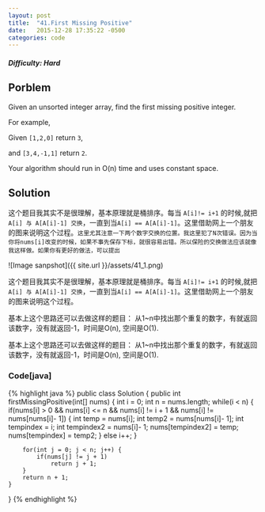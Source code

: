 ```yaml
---
layout: post
title:  "41.First Missing Positive"
date:   2015-12-28 17:35:22 -0500
categories: code
---
```

##### Difficulty: Hard

## Porblem

Given an unsorted integer array, find the first missing positive integer.

For example,

Given ```[1,2,0]``` return ```3```,

and ```[3,4,-1,1]``` return ```2```.

Your algorithm should run in O(n) time and uses constant space.


## Solution

这个题目我其实不是很理解，基本原理就是桶排序。每当 ```A[i]!= i+1``` 的时候,就把```A[i] 与 A[A[i]-1] 交换```，一直到当```A[i] == A[A[i]-1]```。这里借助网上一个朋友的图来说明这个过程。```这里尤其注意一下两个数字交换的位置。我这里犯了N次错误。因为当你将nums[i]改变的时候，如果不事先保存下标，就很容易出错。所以保险的交换做法应该就像我这样做。如果你有更好的做法，可以提出```

![Image sanpshot]({{ site.url }}/assets/41_1.png)

这个题目我其实不是很理解，基本原理就是桶排序。每当 ```A[i]!= i+1``` 的时候,就把```A[i] 与 A[A[i]-1] 交换```，一直到当```A[i] == A[A[i]-1]```。这里借助网上一个朋友的图来说明这个过程。


基本上这个思路还可以去做这样的题目： 从1~n中找出那个重复的数字，有就返回该数字，没有就返回-1，时间是O(n), 空间是O(1).

基本上这个思路还可以去做这样的题目： 从1~n中找出那个重复的数字，有就返回该数字，没有就返回-1，时间是O(n), 空间是O(1).

### Code[java]
{% highlight java %}
public class Solution {
    public int firstMissingPositive(int[] nums) {
        int i = 0;
        int n = nums.length;
        while(i < n) {
            if(nums[i] > 0 && nums[i] <= n && nums[i] != i + 1 && nums[i] != nums[nums[i]- 1]) {
                int temp = nums[i];
                int temp2 = nums[nums[i]- 1];
                int tempindex = i;
                int tempindex2 = nums[i]- 1;
                nums[tempindex2] = temp;
                nums[tempindex] = temp2;
            }
            else
                i++;
        }
        
        for(int j = 0; j < n; j++) {
            if(nums[j] != j + 1)
                return j + 1;
        }
        return n + 1;
    }
}
{% endhighlight %}


